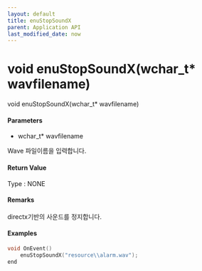 ```yaml
---
layout: default
title: enuStopSoundX
parent: Application API
last_modified_date: now
---
```

# void enuStopSoundX\(wchar\_t\* wavfilename\)

void enuStopSoundX\(wchar\_t\* wavfilename\)

#### Parameters

* wchar\_t\* wavfilename

Wave 파일이름을 입력합니다.

#### Return Value

Type :  NONE

#### Remarks

directx기반의 사운드를 정지합니다.

#### Examples

```cpp
void OnEvent()
    enuStopSoundX("resource\\alarm.wav");
end
```



